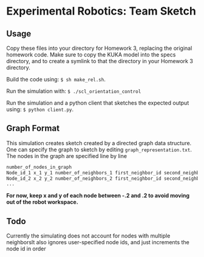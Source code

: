 # Experimental Robotics: Team Sketch
## Usage
Copy these files into your directory for Homework 3, replacing the original homework code. Make sure to copy the KUKA model into the specs directory, and to create a symlink to that the directory in your Homework 3 directory.

Build the code using: 
 ```$ sh make_rel.sh```.
 
 Run the simulation with: 
 ```$ ./scl_orientation_control```
 
 Run the simulation and a python client that sketches the expected output using: ```$ python client.py```.
 
## Graph Format 
 
 This simulation creates sketch created by a directed graph data structure. One can specify the graph to sketch by editing ``graph_representation.txt``. The nodes in the graph are specified line by line
 
 ```python
 number_of_nodes_in_graph
 Node_id_1 x_1 y_1 number_of_neighbors_1 first_neighbor_id second_neighbor_id ...
 Node_id_2 x_2 y_2 number_of_neighbors_2 first_neighbor_id second_neighbor_id ...
 ...
 ```
 
 **For now, keep x and y of each node between -.2 and .2 to avoid moving out of the robot workspace.**
 
 ## Todo
 Currently the simulating does not account for nodes with multiple neighborsIt also ignores user-specified node ids, and just increments the node id in order




